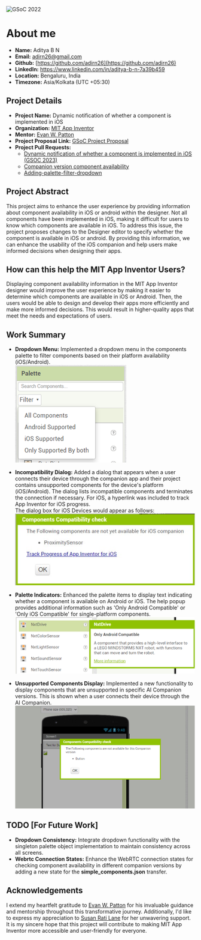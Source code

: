 ![GSoC 2022](https://summerofcode.withgoogle.com/assets/media/logo.svg)

# About me
- **Name:** Aditya B N
- **Email:** [adirn26@gmail.com](adirn26@gmail.com)
- **Github:** [https://github.com/adirn26](https://github.com/adirn26)
- **LinkedIn:** https://www.linkedin.com/in/aditya-b-n-7a39b459
- **Location:** Bengaluru, India
- **Timezone:** Asia/Kolkata (UTC +05:30)



## Project Details
- **Project Name:** Dynamic notification of whether a component is implemented in iOS
- **Organization:** [MIT App Inventor](https://github.com/mit-cml)
- **Mentor:** [Evan W. Patton](https://github.com/ewpatton)
- **Project Proposal Link:** [GSoC Project Proposal](https://docs.google.com/document/d/1oFaH2ULEED19wcx4171plxiXtfctRgV0-FU4EkjEIz8/edit?usp=sharing)
- **Project Pull Requests:** 
    - [Dynamic notification of whether a component is implemented in iOS (GSOC 2023)](https://github.com/mit-cml/appinventor-sources/pull/2901)
    - [Companion version component availability](https://github.com/mit-cml/appinventor-sources/pull/2956)
    - [Adding-palette-filter-dropdown](https://github.com/ewpatton/appinventor-sources/pull/15)


## Project Abstract
This project aims to enhance the user experience by providing information about component availability in iOS or android within the designer. Not all components have been implemented in iOS, making it difficult for users to know which components are available in iOS. To address this issue, the project proposes changes to the Designer editor to specify whether the component is available in iOS or android. By providing this information, we can enhance the usability of the iOS companion and help users make informed decisions when designing their apps.

## How can this help the MIT App Inventor Users?
Displaying component availability information in the MIT App Inventor designer would improve the user experience by making it easier to determine which components are available in iOS or Android. Then, the users would be able to design and develop their apps more efficiently and make more informed decisions. This would result in higher-quality apps that meet the needs and expectations of users.

## Work Summary

- **Dropdown Menu:** Implemented a dropdown menu in the components palette to filter components based on their platform availability (iOS/Android).    
![Alt text](image.png)

- **Incompatibility Dialog:** Added a dialog that appears when a user connects their device through the companion app and their project contains unsupported components for the device's platform (iOS/Android). The dialog lists incompatible components and terminates the connection if necessary. For iOS, a hyperlink was included to track App Inventor for iOS progress.  
The dialog box for iOS Devices would appear as follows:    
![Alt text](image-3.png)

- **Palette Indicators:** Enhanced the palette items to display text indicating whether a component is available on Android or iOS. The help popup provides additional information such as 'Only Android Compatible' or 'Only iOS Compatible' for single-platform components.   
![Alt text](image-1.png)

- **Unsupported Components Display:** Implemented a new functionality to display components that are unsupported in specific AI Companion versions. This is shown when a user connects their device through the AI Companion.
  <img src="image-2.png" alt="drawing" width="600"/>

## TODO [For Future Work]
- **Dropdown Consistency:**  Integrate dropdown functionality with the singleton palette object implementation to maintain consistency across all screens.
- **Webrtc Connection States:** Enhance the WebRTC connection states for checking component availability in different companion versions by adding a new state for the **simple_components.json** transfer.

## Acknowledgements

I extend my heartfelt gratitude to [Evan W. Patton](https://github.com/ewpatton) for his invaluable guidance and mentorship throughout this transformative journey. Additionally, I'd like to express my appreciation to  [Susan Rati Lane](https://github.com/SusanRatiLane) for her unwavering support. It is my sincere hope that this project will contribute to making MIT App Inventor more accessible and user-friendly for everyone. 

## 
